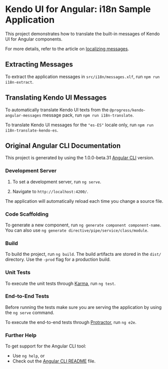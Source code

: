 # Kendo UI for Angular: i18n Sample Application

This project demonstrates how to translate the built-in messages of Kendo UI for Angular components.

For more details, refer to the article on [localizing messages]().

## Extracting Messages

To extract the application messages in `src/i18n/messages.xlf`, run `npm run i18n-extract`.

## Translating Kendo UI Messages

To automatically translate Kendo UI texts from the `@progress/kendo-angular-messages` message pack, run `npm run i18n-translate`.

To translate Kendo UI messages for the `"es-ES"` locale only, run `npm run i18n-translate-kendo-es`.

## Original Angular CLI Documentation

This project is generated by using the 1.0.0-beta.31 [Angular CLI](https://github.com/angular/angular-cli) version.

### Development Server

1. To set a development server, run `ng serve`.

2. Navigate to `http://localhost:4200/`.

The application will automatically reload each time you change a source file.

### Code Scaffolding

To generate a new component, run `ng generate component component-name`. You can also use `ng generate directive/pipe/service/class/module`.

### Build

To build the project, run `ng build`. The build artifacts are stored in the `dist/` directory. Use the `-prod` flag for a production build.

### Unit Tests

To execute the unit tests through [Karma](https://karma-runner.github.io), run `ng test`.

### End-to-End Tests

Before running the tests make sure you are serving the application by using the `ng serve` command.

To execute the end-to-end tests through [Protractor](http://www.protractortest.org/), run `ng e2e`.

### Further Help

To get support for the Angular CLI tool:

* Use `ng help`, or
* Check out the [Angular CLI README](https://github.com/angular/angular-cli/blob/master/README.md) file.
